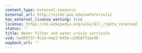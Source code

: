 ```yaml
---
content_type: external-resource
external_url: http://sites.psu.edu/watercrisis/
has_external_license_warning: true
license: https://en.wikipedia.org/wiki/All_rights_reserved
status: ''
title: Water filter and water crisis curricula
uid: bad0373f-9c1a-4ae3-b43a-c2d58ff1ee30
wayback_url: ''
---
```

